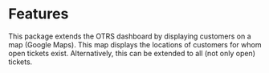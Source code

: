 # Features

This package extends the OTRS dashboard by displaying customers on a map (Google Maps).
This map displays the locations of customers for whom open tickets exist. Alternatively, this can be extended to all (not only open) tickets.
